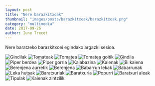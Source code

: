 ```yaml
---
layout: post
title: "Nere barazkitxoak"
thumbnail: "images/posts/barazkitxoak/barazkitxoak.png"
category: "multimedia"
date: 2017-09-26
author: Iune Trecet
---
```


Nere baratzeko barazkitxoei egindako argazki sesioa.

<img src="/images/posts/barazkitxoak/gindilak.jpg" alt="Gindilak"/>
<img src="/images/posts/barazkitxoak/tomateak.jpg" alt="Tomateak"/>
<img src="/images/posts/barazkitxoak/tomatea.jpg" alt="Tomatea"/>
<img src="/images/posts/barazkitxoak/tomateagoitik.jpg" alt="Tomatea goitik"/>
<img src="/images/posts/barazkitxoak/gindila.jpg" alt="Gindila"/>
<img src="/images/posts/barazkitxoak/piperberdea.jpg" alt="Piper berdea">
<img src="/images/posts/barazkitxoak/pipergorria.jpg" alt="Piper gorria">
<img src="/images/posts/barazkitxoak/kalabazina.jpg" alt="Kalabazina">
<img src="/images/posts/barazkitxoak/kaienak.jpg" alt="Kaienak">
<img src="/images/posts/barazkitxoak/bikaiena.jpg" alt="Bi kaiena">
<img src="/images/posts/barazkitxoak/berenjenaaurretik.jpg" alt="Berenjena
aurretik">
<img src="/images/posts/barazkitxoak/berenjena.jpg" alt="Berenjena">
<img src="/images/posts/barazkitxoak/babarrunlekak.jpg" alt="Babarrun lekak">
<img src="/images/posts/barazkitxoak/babarrunak.jpg" alt="Babarrunak">
<img src="/images/posts/barazkitxoak/lekahutsak.jpg" alt="Leka hutsak">
<img src="/images/posts/barazkitxoak/baratxuriak.jpg" alt="Baratxuriak">
<img src="/images/posts/barazkitxoak/baratxuria.jpg" alt="Baratxuria">
<img src="/images/posts/barazkitxoak/popurri.jpg" alt="Popurri">
<img src="/images/posts/barazkitxoak/baratxurialeak.jpg" alt="Baratxuri aleak">
<img src="/images/posts/barazkitxoak/tipulak.jpg" alt="Tipulak">
<img src="/images/posts/barazkitxoak/kaienakzintzilik.jpg" alt="Kaienak
zintzilik">
